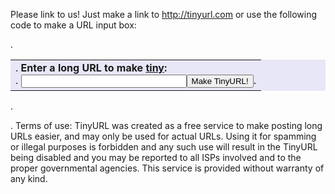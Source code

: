 Please link to us! Just make a link to http://tinyurl.com or use the following code to make a URL input box: <form action="create.php" method="post" target="\_blank">. <table align="center" cellpadding="5" bgcolor="#E7E7F7"><tr><td>. <b>Enter a long URL to make <a href="http://tinyurl.com">tiny</a>:</b><br />. <input type="text" name="url" size="30"><input type="submit" name="submit" value="Make TinyURL!">. </td></tr></table>. </form>. Terms of use: TinyURL was created as a free service to make posting long URLs easier, and may only be used for actual URLs. Using it for spamming or illegal purposes is forbidden and any such use will result in the TinyURL being disabled and you may be reported to all ISPs involved and to the proper governmental agencies. This service is provided without warranty of any kind.